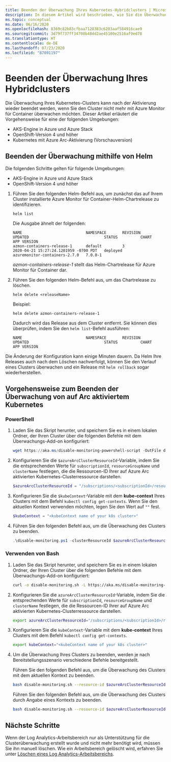 ```yaml
---
title: Beenden der Überwachung Ihres Kubernetes-Hybridclusters | Microsoft-Dokumentation
description: In diesem Artikel wird beschrieben, wie Sie die Überwachung Ihres Kubernetes-Hybridclusters mit Azure Monitor für Container beenden können.
ms.topic: conceptual
ms.date: 06/16/2020
ms.openlocfilehash: 8369c82b83cfbaa7128383c6203aaf584916cae9
ms.sourcegitcommit: 3d79f737ff34708b48dd2ae45100e2516af9ed78
ms.translationtype: HT
ms.contentlocale: de-DE
ms.lasthandoff: 07/23/2020
ms.locfileid: "87091197"
---
```

# <a name="how-to-stop-monitoring-your-hybrid-cluster"></a>Beenden der Überwachung Ihres Hybridclusters

Die Überwachung Ihres Kubernetes-Clusters kann nach der Aktivierung wieder beendet werden, wenn Sie den Cluster nicht mehr mit Azure Monitor für Container überwachen möchten. Dieser Artikel erläutert die Vorgehensweise für eine der folgenden Umgebungen:

- AKS-Engine in Azure und Azure Stack
- OpenShift-Version 4 und höher
- Kubernetes mit Azure Arc-Aktivierung (Vorschauversion)

## <a name="how-to-stop-monitoring-using-helm"></a>Beenden der Überwachung mithilfe von Helm

Die folgenden Schritte gelten für folgende Umgebungen:

- AKS-Engine in Azure und Azure Stack
- OpenShift-Version 4 und höher

1. Führen Sie den folgenden Helm-Befehl aus, um zunächst das auf Ihrem Cluster installierte Azure Monitor für Container-Helm-Chartrelease zu identifizieren.

    ```
    helm list
    ```

    Die Ausgabe ähnelt der folgenden:

    ```
    NAME                            NAMESPACE       REVISION        UPDATED                                 STATUS          CHART                           APP VERSION
    azmon-containers-release-1      default         3               2020-04-21 15:27:24.1201959 -0700 PDT   deployed        azuremonitor-containers-2.7.0   7.0.0-1
    ```

    *azmon-containers-release-1* stellt das Helm-Chartrelease für Azure Monitor für Container dar.

2. Führen Sie den folgenden Helm-Befehl aus, um das Chartrelease zu löschen.

    `helm delete <releaseName>`

    Beispiel:

    `helm delete azmon-containers-release-1`

    Dadurch wird das Release aus dem Cluster entfernt. Sie können dies überprüfen, indem Sie den `helm list`-Befehl ausführen:

    ```
    NAME                            NAMESPACE       REVISION        UPDATED                                 STATUS          CHART                           APP VERSION
    ```

Die Änderung der Konfiguration kann einige Minuten dauern. Da Helm Ihre Releases auch nach dem Löschen nachverfolgt, können Sie den Verlauf eines Clusters überwachen und ein Release mit `helm rollback` sogar wiederherstellen.

## <a name="how-to-stop-monitoring-on-arc-enabled-kubernetes"></a>Vorgehensweise zum Beenden der Überwachung von auf Arc aktiviertem Kubernetes

### <a name="using-powershell"></a>PowerShell

1. Laden Sie das Skript herunter, und speichern Sie es in einem lokalen Ordner, der Ihren Cluster über die folgenden Befehle mit dem Überwachungs-Add-on konfiguriert:

    ```powershell
    wget https://aka.ms/disable-monitoring-powershell-script -OutFile disable-monitoring.ps1
    ```

2. Konfigurieren Sie die `$azureArcClusterResourceId`-Variable, indem Sie die entsprechenden Werte für `subscriptionId`, `resourceGroupName` und `clusterName` festlegen, die die Ressourcen-ID Ihrer auf Azure Arc aktivierten Kubernetes-Clusterressource darstellen.

    ```powershell
    $azureArcClusterResourceId = "/subscriptions/<subscriptionId>/resourceGroups/<resourceGroupName>/providers/Microsoft.Kubernetes/connectedClusters/<clusterName>"
    ```

3. Konfigurieren Sie die `$kubeContext`-Variable mit dem **kube-context** Ihres Clusters mit dem Befehl `kubectl config get-contexts`. Wenn Sie den aktuellen Kontext verwenden möchten, legen Sie den Wert auf `""` fest.

    ```powershell
    $kubeContext = "<kubeContext name of your k8s cluster>"
    ```

4. Führen Sie den folgenden Befehl aus, um die Überwachung des Clusters zu beenden.

    ```powershell
    .\disable-monitoring.ps1 -clusterResourceId $azureArcClusterResourceId -kubeContext $kubeContext
    ```

### <a name="using-bash"></a>Verwenden von Bash

1. Laden Sie das Skript herunter, und speichern Sie es in einem lokalen Ordner, der Ihren Cluster über die folgenden Befehle mit dem Überwachungs-Add-on konfiguriert:

    ```bash
    curl -o disable-monitoring.sh -L https://aka.ms/disable-monitoring-bash-script
    ```

2. Konfigurieren Sie die `azureArcClusterResourceId`-Variable, indem Sie die entsprechenden Werte für `subscriptionId`, `resourceGroupName` und `clusterName` festlegen, die die Ressourcen-ID Ihrer auf Azure Arc aktivierten Kubernetes-Clusterressource darstellen.

    ```bash
    export azureArcClusterResourceId="/subscriptions/<subscriptionId>/resourceGroups/<resourceGroupName>/providers/Microsoft.Kubernetes/connectedClusters/<clusterName>"
    ```

3. Konfigurieren Sie die `kubeContext`-Variable mit dem **kube-context** Ihres Clusters mit dem Befehl `kubectl config get-contexts`.

    ```bash
    export kubeContext="<kubeContext name of your k8s cluster>"
    ```

4. Um die Überwachung Ihres Clusters zu beenden, werden je nach Bereitstellungsszenario verschiedene Befehle bereitgestellt.

    Führen Sie den folgenden Befehl aus, um die Überwachung des Clusters mit dem aktuellen Kontext zu beenden.

    ```bash
    bash disable-monitoring.sh --resource-id $azureArcClusterResourceId
    ```

    Führen Sie den folgenden Befehl aus, um die Überwachung des Clusters durch Angabe eines Kontexts zu beenden.

    ```bash
    bash disable-monitoring.sh --resource-id $azureArcClusterResourceId --kube-context $kubeContext
    ```

## <a name="next-steps"></a>Nächste Schritte

Wenn der Log Analytics-Arbeitsbereich nur als Unterstützung für die Clusterüberwachung erstellt wurde und nicht mehr benötigt wird, müssen Sie ihn manuell löschen. Wie ein Arbeitsbereich gelöscht wird, erfahren Sie unter [Löschen eines Log Analytics-Arbeitsbereichs](../platform/delete-workspace.md).
